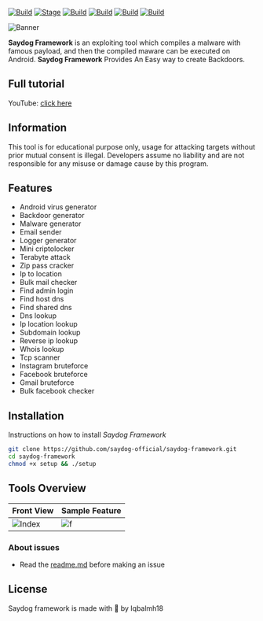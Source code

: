 
[![Build](https://img.shields.io/badge/SaydogFramework-1.4-brightgreen.svg?maxAge=259200)]()
[![Stage](https://img.shields.io/badge/Release-Stable-brightgreen.svg)]()
[![Build](https://img.shields.io/badge/Supported_Android-Linux-orange.svg)]()
[![Build](https://img.shields.io/badge/Available-Termux-red.svg?maxAge=259200)]()
[![Build](https://img.shields.io/badge/Language-python-blue.svg?maxAge=259200)]()
[![Build](https://img.shields.io/badge/contributions-saydog-blue.svg?style=flat)]()

![Banner](https://raw.githubusercontent.com/saydog-official/saydog-framework/master/data/saydogframework.jpg)

**Saydog Framework** is an exploiting tool which compiles a malware with famous payload, and then the compiled maware can be executed on Android. **Saydog Framework** Provides An Easy way to create Backdoors. 
 ## Full tutorial
YouTube: [click here](https://youtu.be/ONnId7ypObo)
 ## Information
 This tool is for educational purpose only, usage for attacking targets without prior mutual consent is illegal.
Developers assume no liability and are not responsible for any misuse or damage cause by this program.

 ## Features
- Android virus generator
- Backdoor generator
- Malware generator
- Email sender
- Logger generator
- Mini criptolocker
- Terabyte attack
- Zip pass cracker
- Ip to location
- Bulk mail checker
- Find admin login
- Find host dns
- Find shared dns
- Dns lookup
- Ip location lookup
- Subdomain lookup
- Reverse ip lookup
- Whois lookup
- Tcp scanner
- Instagram bruteforce
- Facebook bruteforce
- Gmail bruteforce
- Bulk facebook checker

## Installation
Instructions on how to install *Saydog Framework*
```bash
git clone https://github.com/saydog-official/saydog-framework.git
cd saydog-framework
chmod +x setup && ./setup
```

## Tools Overview
| Front View | Sample Feature	|
| ------------  | ------------ |
|![Index](https://raw.githubusercontent.com/saydog-official/saydog-framework/master/data/view1.jpg)|![f](https://raw.githubusercontent.com/saydog-official/saydog-framework/master/data/view2.jpg)

### About issues
- Read the [readme.md](https://github.com/saydog-official/saydog-framework/blob/master/README.md) before making an issue

## License
Saydog framework is made with 🖤 by Iqbalmh18


